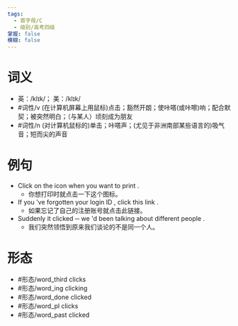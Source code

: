```yaml
---
tags:
  - 首字母/C
  - 级别/高考四级
掌握: false
模糊: false
---
```

# 词义
- 英：/klɪk/； 美：/klɪk/
- #词性/v  (在计算机屏幕上用鼠标)点击；豁然开朗；使咔嗒(或咔嚓)响；配合默契；被突然明白；（与某人）顷刻成为朋友
- #词性/n  (对计算机鼠标的)单击；咔嗒声；(尤见于非洲南部某些语言的)吸气音；短而尖的声音
# 例句
- Click on the icon when you want to print .
	- 你想打印时就点击一下这个图标。
- If you 've forgotten your login ID , click this link .
	- 如果忘记了自己的注册账号就点击此链接。
- Suddenly it clicked ─ we 'd been talking about different people .
	- 我们突然领悟到原来我们谈论的不是同一个人。
# 形态
- #形态/word_third clicks
- #形态/word_ing clicking
- #形态/word_done clicked
- #形态/word_pl clicks
- #形态/word_past clicked
